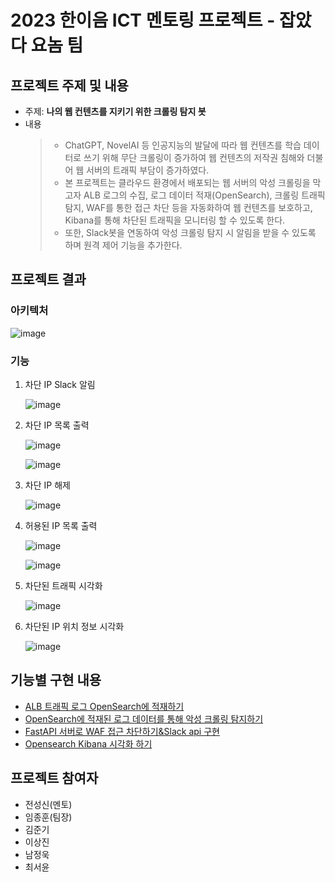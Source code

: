 # 2023 한이음 ICT 멘토링 프로젝트 - 잡았다 요놈 팀

## 프로젝트 주제 및 내용
- 주제: <b>나의 웹 컨텐츠를 지키기 위한 크롤링 탐지 봇</b>
- 내용
  > - ChatGPT, NovelAI 등 인공지능의 발달에 따라 웹 컨텐츠를 학습 데이터로 쓰기 위해 무단 크롤링이 증가하여 웹 컨텐츠의 저작권 침해와 더불어 웹 서버의 트래픽 부담이 증가하였다.
  > - 본 프로젝트는 클라우드 환경에서 배포되는 웹 서버의 악성 크롤링을 막고자 ALB 로그의 수집, 로그 데이터 적재(OpenSearch), 크롤링 트래픽 탐지, WAF를 통한 접근 차단 등을 자동화하여 웹 컨텐츠를 보호하고, Kibana를 통해 차단된 트래픽을 모니터링 할 수 있도록 한다.
  > - 또한, Slack봇을 연동하여 악성 크롤링 탐지 시 알림을 받을 수 있도록 하며 원격 제어 기능을 추가한다.

## 프로젝트 결과

### 아키텍처

![image](https://drive.google.com/uc?id=18NggB4dBvqAYDxQD4-lvyhjf9AJYn2eX)

### 기능

1. 차단 IP Slack 알림
   
    ![image](https://drive.google.com/uc?id=1Cxl5zqTSKUcPvZ4ZrtvvlPRmUBUatBV4)

2. 차단 IP 목록 출력

    ![image](https://drive.google.com/uc?id=1GQjPcCTSN3rfIzUSJzE5HRwg95izHXta)

    ![image](https://drive.google.com/uc?id=17IGGyHLRWzmcMRPtrIA7ZHqxFvKkI7wJ)

3. 차단 IP 해제
   
    ![image](https://drive.google.com/uc?id=1qUZW5AC8e5yl4fY6fecEsrWXjbJC-R8Q)

4. 허용된 IP 목록 출력

    ![image](https://drive.google.com/uc?id=1ajnL7PRhHPbVa_blNb2Dusvx5CjyQbdP)

    ![image](https://drive.google.com/uc?id=1hU6_lZ5VVtFF5cIv6uAgRXiYWJHZnHUj)

5. 차단된 트래픽 시각화

    ![image](https://drive.google.com/uc?id=1umCfIjr784imNll2-dTayKWzsS6PColW)

6. 차단된 IP 위치 정보 시각화

    ![image](https://drive.google.com/uc?id=13DQ-U9A9joA6_-7TlDvDYGMImvhURxG0)

## 기능별 구현 내용

- [ALB 트래픽 로그 OpenSearch에 적재하기](https://github.com/DEU-hanium/.github/blob/main/profile/opensearch_load/opensearch_load.md)
- [OpenSearch에 적재된 로그 데이터를 통해 악성 크롤링 탐지하기](https://github.com/DEU-hanium/detect_crawling/blob/master/README.md)
- [FastAPI 서버로 WAF 접근 차단하기&Slack api 구현](https://github.com/DEU-hanium/.github/blob/main/profile/opensearch_load/FastAPI_SlackAPI.md)
- [Opensearch Kibana 시각화 하기](https://github.com/DEU-hanium/.github/blob/main/profile/visualizion_kibana/visualizion_kibana.md)

## 프로젝트 참여자

- 전성신(멘토)
- 임종훈(팀장)
- 김준기
- 이상진
- 남정욱
- 최서윤